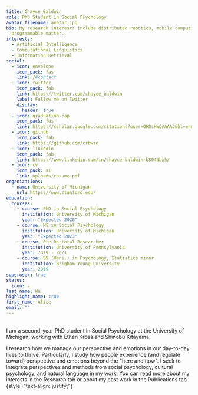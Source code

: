 ```yaml
---
title: Chayce Baldwin
role: PhD Student in Social Psychology
avatar_filename: avatar.jpg
bio: My research interests include distributed robotics, mobile computing and
  programmable matter.
interests:
  - Artificial Intelligence
  - Computational Linguistics
  - Information Retrieval
social:
  - icon: envelope
    icon_pack: fas
    link: /#contact
  - icon: twitter
    icon_pack: fab
    link: https://twitter.com/chayce_baldwin
    label: Follow me on Twitter
    display:
      header: true
  - icon: graduation-cap
    icon_pack: fas
    link: https://scholar.google.com/citations?user=OHDsHwQAAAAJ&hl=en&oi=ao
  - icon: github
    icon_pack: fab
    link: https://github.com/crbwin
  - icon: linkedin
    icon_pack: fab
    link: https://www.linkedin.com/in/chayce-baldwin-b8043ba5/
  - icon: cv
    icon_pack: ai
    link: uploads/resume.pdf
organizations:
  - name: University of Michigan
    url: https://www.stanford.edu/
education:
  courses:
    - course: PhD in Social Psychology
      institution: University of Michigan
      year: "Expected 2026"
    - course: MS in Social Psychology
      institution: University of Michigan
      year: "Expected 2023"
    - course: Pre-Doctoral Researcher
      institution: University of Pennsylvania
      year: 2019 - 2021
    - course: BS (Hons.) in Psychology, Statistics minor
      institution: Brigham Young University
      year: 2019
superuser: true
status:
  icon: ☕️
last_name: Wu
highlight_name: true
first_name: Alice
email: ""
---
```


<br>I am a second-year PhD student in Social Psychology at the University of Michigan, working with Ethan Kross and Shinobu Kitayama.  

I research how we manage our perspective and emotions in our day-to-day lives to thrive.  Particularly, I study how people experience  (and regulate toward) perspective and emotions beyond the "here and now". I seek to integrate perspectives and methods from social psychology, cultural psychology, and natural language in my work. You can read more about my interests in the Research tab or about my past work in the Publications tab.
{style="text-align: justify;"}
